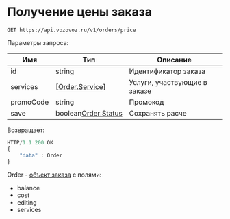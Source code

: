 # Получение цены заказа

`GET https://api.vozovoz.ru/v1/orders/price`

Параметры запроса:

Имя | Тип | Описание
--- | --- | ---
id | string | Идентификатор заказа
services | [[Order.Service](orders_object.md#service)] | Услуги, участвующие в заказе
promoCode | string | Промокод
save | boolean[Order.Status](#status) | Сохранять расче

Возвращает:

```js
HTTP/1.1 200 OK
{
    "data" : Order
}
```

Order - [объект заказа](orders_object.md) с полями:

* balance
* cost
* editing
* services

